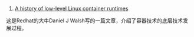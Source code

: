 
1. [A history of low-level Linux container runtimes](https://opensource.com/article/18/1/history-low-level-container-runtimes)

这是Redhat的大牛Daniel J Walsh写的一篇文章，介绍了容器技术的底层技术发展过程。